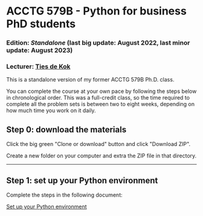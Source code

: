 # ACCTG 579B - Python for business PhD students
### Edition: *Standalone* (last big update: August 2022, last minor update: August 2023)
### Lecturer: <a href="https://www.tiesdekok.com" target="_blank">Ties de Kok</a> 

This is a standalone version of my former ACCTG 579B Ph.D. class.

You can complete the course at your own pace by following the steps below in chronological order. This was a full-credit class, so the time required to complete all the problem sets is between two to eight weeks, depending on how much time you work on it daily. 

## Step 0: download the materials

Click the big green "Clone or download" button and click "Download ZIP".

Create a new folder on your computer and extra the ZIP file in that directory. 

---
## Step 1: set up your Python environment

Complete the steps in the following document:

<a href='https://github.com/TiesdeKok/acctg-579B/blob/master/setup-python.md'>Set up your Python environment</a>

